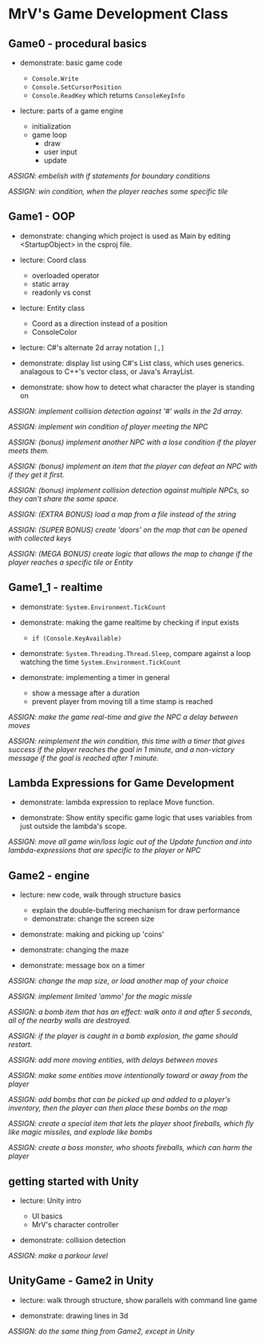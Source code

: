 # MrV's Game Development Class

## Game0 - procedural basics

* demonstrate: basic game code
	- ``Console.Write``
	- ``Console.SetCursorPosition``
	- ``Console.ReadKey`` which returns ``ConsoleKeyInfo``

* lecture: parts of a game engine
	- initialization
	- game loop
		- draw
		- user input
		- update

_ASSIGN: embelish with if statements for boundary conditions_

_ASSIGN: win condition, when the player reaches some specific tile_

## Game1 - OOP

* demonstrate: changing which project is used as Main by editing &lt;StartupObject&gt; in the csproj file.

* lecture: Coord class
	- overloaded operator
	- static array
	- readonly vs const

* lecture: Entity class
	- Coord as a direction instead of a position
	- ConsoleColor

* lecture: C#'s alternate 2d array notation ``[,]``

* demonstrate: display list using C#'s List class, which uses generics. analagous to C++'s vector class, or Java's ArrayList.

* demonstrate: show how to detect what character the player is standing on

_ASSIGN: implement collision detection against '#' walls in the 2d array._

_ASSIGN: implement win condition of player meeting the NPC_

_ASSIGN: (bonus) implement another NPC with a lose condition if the player meets them._

_ASSIGN: (bonus) implement an item that the player can defeat an NPC with if they get it first._

_ASSIGN: (bonus) implement collision detection against multiple NPCs, so they can't share the same space._

_ASSIGN: (EXTRA BONUS) load a map from a file instead of the string_

_ASSIGN: (SUPER BONUS) create 'doors' on the map that can be opened with collected keys_

_ASSIGN: (MEGA BONUS) create logic that allows the map to change if the player reaches a specific tile or Entity_

## Game1_1 - realtime

* demonstrate: ``System.Environment.TickCount``

* demonstrate: making the game realtime by checking if input exists
	- ``if (Console.KeyAvailable)``

* demonstrate: ``System.Threading.Thread.Sleep``, compare against a loop watching the time ``System.Environment.TickCount``

* demonstrate: implementing a timer in general
	- show a message after a duration
	- prevent player from moving till a time stamp is reached

_ASSIGN: make the game real-time and give the NPC a delay between moves_

_ASSIGN: reimplement the win condition, this time with a timer that gives success if the player reaches the goal in 1 minute, and a non-victory message if the goal is reached after 1 minute._

## Lambda Expressions for Game Development

* demonstrate: lambda expression to replace Move function.

* demonstrate: Show entity specific game logic that uses variables from just outside the lambda's scope.

_ASSIGN: move all game win/loss logic out of the Update function and into lambda-expressions that are specific to the player or NPC_

## Game2 - engine

* lecture: new code, walk through structure basics
	- explain the double-buffering mechanism for draw performance
	- demonstrate: change the screen size

* demonstrate: making and picking up 'coins'

* demonstrate: changing the maze

* demonstrate: message box on a timer

_ASSIGN: change the map size, or load another map of your choice_

_ASSIGN: implement limited 'ammo' for the magic missle_

_ASSIGN: a bomb item that has an effect: walk onto it and after 5 seconds, all of the nearby walls are destroyed._

_ASSIGN: if the player is caught in a bomb explosion, the game should restart._

_ASSIGN: add more moving entities, with delays between moves_

_ASSIGN: make some entities move intentionally toward or away from the player_

_ASSIGN: add bombs that can be picked up and added to a player's inventory, then the player can then place these bombs on the map_

_ASSIGN: create a special item that lets the player shoot fireballs, which fly like magic missiles, and explode like bombs_

_ASSIGN: create a boss monster, who shoots fireballs, which can harm the player_

## getting started with Unity

* lecture: Unity intro
	* UI basics
	* MrV's character controller

* demonstrate: collision detection

_ASSIGN: make a parkour level_

## UnityGame - Game2 in Unity

* lecture: walk through structure, show parallels with command line game

* demonstrate: drawing lines in 3d

_ASSIGN: do the same thing from Game2, except in Unity_
